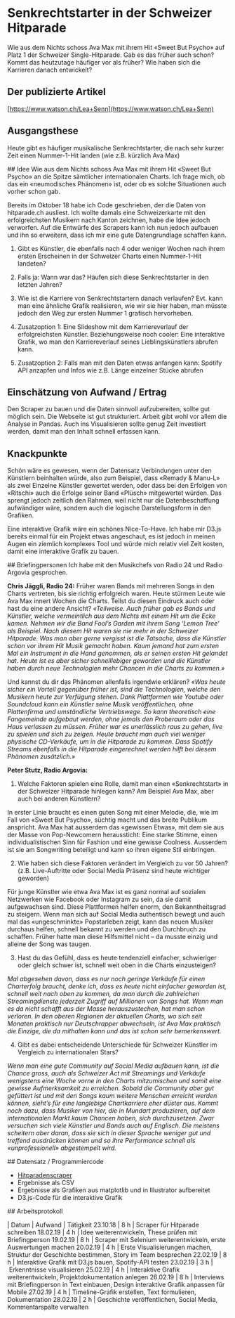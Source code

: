 # Senkrechtstarter in der Schweizer Hitparade
Wie aus dem Nichts schoss Ava Max mit ihrem Hit «Sweet But Psycho» auf Platz 1 der Schweizer Single-Hitparade. Gab es das früher auch schon? Kommt das heutzutage häufiger vor als früher? Wie haben sich die Karrieren danach entwickelt?

## Der publizierte Artikel
[https://www.watson.ch/Lea+Senn](https://www.watson.ch/Lea+Senn)

## Ausgangsthese
Heute gibt es häufiger musikalische Senkrechtstarter, die nach sehr kurzer Zeit einen Nummer-1-Hit landen (wie z.B. kürzlich Ava Max)

## Idee
Wie aus dem Nichts schoss Ava Max mit ihrem Hit «Sweet But Psycho» an die Spitze sämtlicher internationalen Charts. Ich frage mich, ob das ein «neumodisches Phänomen» ist, oder ob es solche Situationen auch vorher schon gab. 

Bereits im Oktober 18 habe ich Code geschrieben, der die Daten von hitparade.ch ausliest. Ich wollte damals eine Schweizerkarte mit den erfolgreichsten Musikern nach Kanton zeichnen, habe die Idee jedoch verworfen. Auf die Entwürfe des Scrapers kann ich nun jedoch aufbauen und ihn so erweitern, dass ich mir eine gute Datengrundlage schaffen kann. 

1) Gibt es Künstler, die ebenfalls nach 4 oder weniger Wochen nach ihrem ersten Erscheinen in der Schweizer Charts einen Nummer-1-Hit landeten?
2) Falls ja: Wann war das? Häufen sich diese Senkrechtstarter in den letzten Jahren?
3) Wie ist die Karriere von Senkrechtstartern danach verlaufen? Evt. kann man eine ähnliche Grafik realisieren, wie wir sie hier haben, man müsste jedoch den Weg zur ersten Nummer 1 grafisch hervorheben.

4) Zusatzoption 1: Eine Slideshow mit dem Karriereverlauf der erfolgreichsten Künstler. Beziehungsweise noch cooler: Eine interaktive Grafik, wo man den Karriereverlauf seines Lieblingskünstlers abrufen kann.
5) Zusatzoption 2: Falls man mit den Daten etwas anfangen kann: Spotify API anzapfen und Infos wie z.B. Länge einzelner Stücke abrufen 

## Einschätzung von Aufwand / Ertrag
Den Scraper zu bauen und die Daten sinnvoll aufzubereiten, sollte gut möglich sein. Die Webseite ist gut strukturiert. Arbeit gibt wohl vor allem die Analyse in Pandas. Auch ins Visualisieren sollte genug Zeit investiert werden, damit man den Inhalt schnell erfassen kann.

## Knackpunkte
Schön wäre es gewesen, wenn der Datensatz Verbindungen unter den Künstlern beinhalten würde, also zum Beispiel, dass «Remady & Manu-L» als zwei Einzelne Künstler gewertet werden, oder dass bei den Erfolgen von «Ritschi» auch die Erfolge seiner Band «Plüsch» mitgewertet würden. Das sprengt jedoch zeitlich den Rahmen, weil nicht nur die Datenbeschaffung aufwändiger wäre, sondern auch die logische Darstellungsform in den Grafiken.

Eine interaktive Grafik wäre ein schönes Nice-To-Have. Ich habe mir D3.js bereits einmal für ein Projekt etwas angeschaut, es ist jedoch in meinen Augen ein ziemlich komplexes Tool und würde mich relativ viel Zeit kosten, damit eine interaktive Grafik zu bauen. 


## Briefingpersonen
Ich habe mit den Musikchefs von Radio 24 und Radio Argovia gesprochen. 

__Chris Jäggli, Radio 24:__
Früher waren Bands mit mehreren Songs in den Charts vertreten, bis sie richtig erfolgreich waren. Heute stürmen Leute wie Ava Max innert Wochen die Charts. Teilst du diesen Eindruck auch oder hast du eine andere Ansicht?
*«Teilweise. Auch früher gab es Bands und Künstler, welche vermeintlich aus dem Nichts mit einem Hit um die Ecke kamen. Nehmen wir die Band Fool’s Garden mit ihrem Song ‘Lemon Tree’ als Beispiel. Nach diesem Hit waren sie nie mehr in der Schweizer Hitparade. Was man aber gerne vergisst ist die Tatsache, dass die Künstler schon vor ihrem Hit Musik gemacht haben. Kaum jemand hat zum ersten Mal ein Instrument in die Hand genommen, als er seinen ersten Hit gelandet hat. Heute ist es aber sicher schnelllebiger geworden und die Künstler haben durch neue Technologien mehr Chancen in die Charts zu kommen.»*
 
Und kannst du dir das Phänomen allenfalls irgendwie erklären?
*«Was heute sicher ein Vorteil gegenüber früher ist, sind die Technologien, welche den Musikern heute zur Verfügung stehen. Dank Plattformen wie Youtube oder Soundcloud kann ein Künstler seine Musik veröffentlichen, ohne Plattenfirma und umständliche Vertriebswege. So kann theoretisch eine Fangemeinde aufgebaut werden, ohne jemals den Proberaum oder das Haus verlassen zu müssen. Früher war es unerlässlich raus zu gehen, live zu spielen und sich zu zeigen. Heute braucht man auch viel weniger physische CD-Verkäufe, um in die Hitparade zu kommen. Dass Spotify Streams ebenfalls in die Hitparade eingerechnet werden hilft bei diesem Phänomen zusätzlich.»*
 
__Peter Stutz, Radio Argovia:__
1)	Welche Faktoren spielen eine Rolle, damit man einen «Senkrechtstart» in der Schweizer Hitparade hinlegen kann? Am Beispiel Ava Max, aber auch bei anderen Künstlern?

In erster Linie braucht es einen guten Song mit einer Melodie, die, wie im Fall von «Sweet But Psycho», süchtig macht und das breite Publikum anspricht. Ava Max hat ausserdem das «gewissen Etwas», mit dem sie aus der Masse von Pop-Newcomern heraussticht: Eine starke Stimme, einen individualistischen Sinn für Fashion und eine gewisse Coolness. Ausserdem ist sie am Songwriting beteiligt und kann so ihren eigene Stil einbringen.
 
2)	Wie haben sich diese Faktoren verändert im Vergleich zu vor 50 Jahren? (z.B. Live-Auftritte oder Social Media Präsenz sind heute wichtiger geworden)
 
Für junge Künstler wie etwa Ava Max ist es ganz normal auf sozialen Netzwerken wie Facebook oder Instagram zu sein, da sie damit aufgewachsen sind. Diese Plattformen helfen enorm, den Bekanntheitsgrad zu steigern. Wenn man sich auf Social Media authentisch bewegt und auch mal das «ungeschminkte» Popstarleben zeigt, kann das neuen Musiker durchaus helfen, schnell bekannt zu werden und den Durchbruch zu schaffen. Früher hatte man diese Hilfsmittel nicht – da musste einzig und alleine der Song was taugen.
 
3)	Hast du das Gefühl, dass es heute tendenziell einfacher, schwieriger oder gleich schwer ist, schnell weit oben in die Charts einzusteigen?
 
*Mal abgesehen davon, dass es nur noch geringe Verkäufe für einen Charterfolg braucht, denke ich, dass es heute nicht einfacher geworden ist, schnell weit nach oben zu kommen, da man durch die zahlreichen Streamingdienste jederzeit Zugriff auf Millionen von Songs hat. Wenn man es da nicht schafft aus der Masse herauszustechen, hat man schon verloren.
In den oberen Regionen der aktuellen Charts, wo sich seit Monaten praktisch nur Deutschrapper abwechseln, ist Ava Max praktisch die Einzige, die da mithalten kann und das ist schon sehr bemerkenswert.*
 
4)	Gibt es dabei entscheidende Unterschiede für Schweizer Künstler im Vergleich zu internationalen Stars?
 
*Wenn man eine gute Community auf Social Media aufbauen kann, ist die Chance gross, auch als Schweizer Act mit Streamings und Verkäufe wenigstens eine Woche vorne in den Charts mitzumischen und somit eine gewisse Aufmerksamkeit zu erreichen. Sobald die Community aber gut gefüttert ist und mit den Songs kaum weitere Menschen erreicht werden können, sieht’s für eine langlebige Chartkarriere eher düster aus. Kommt noch dazu, dass Musiker von hier, die in Mundart produzieren, auf dem internationalen Markt kaum Chancen haben, sich durchzusetzen. Zwar versuchen sich viele Künstler und Bands auch auf Englisch. Die meistens scheitern aber daran, dass sie sich in dieser Sprache weniger gut und treffend ausdrücken können und so ihre Performance schnell als «unprofessionell» abgestempelt wird.*


## Datensatz / Programmiercode
- [Hitparadenscraper](../hitparaden-scraper.ipynb)
- Ergebnisse als CSV
- Ergebnisse als Grafiken aus matplotlib und in Illustrator aufbereitet
- D3.js-Code für die interaktive Grafik

## Arbeitsprotokoll

| Datum | Aufwand | Tätigkeit
23.10.18 | 8 h | Scraper für Hitparade schreiben
18.02.19 | 4 h | Idee weiterentwickeln, These prüfen mit Briefingperson
19.02.19 | 8 h | Scraper mit Selenium weiterentwickeln, erste Auswertungen machen
20.02.19 | 4 h | Erste Visualisierungen machen, Struktur der Geschichte bestimmen, Story im Team besprechen 
22.02.19 | 8 h | Interaktive Grafik mit D3.js bauen, Spotify-API testen
23.02.19 | 3 h | Erkenntnisse visualisieren
25.02.19 | 4 h | Interaktive Grafik weiterentwickeln, Projektdokumentation anlegen
26.02.19 | 8 h | Interviews mit Briefingperson in Text einbauen, Design interaktive Grafik anpassen für Mobile
27.02.19 | 4 h | Timeline-Grafik erstellen, Text formulieren, Dokumentation 
28.02.19 | 2 h | Geschichte veröffentlichen, Social Media, Kommentarspalte verwalten

